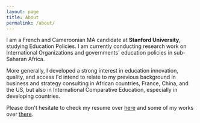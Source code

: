 ```yaml
---
layout: page
title: About
permalink: /about/
---
```


I am a French and Cameroonian MA candidate at <b>Stanford University</b>, studying Education Policies. 
I am currently conducting research work on International Organizations and governments' education policies in sub-Saharan Africa. 

More generally, I developed a strong interest in education innovation, quality, and access I'd intend to relate to my previous background in business and strategy consulting in African countries, France, China, and the US, but also in International Comparative Education, especially in developing countries.

Please don't hesitate to check my resume over [here](https://www.amitmerchant.com/reverie/feed) and some of my works over [there](https://www.amitmerchant.com/reverie/feed).

